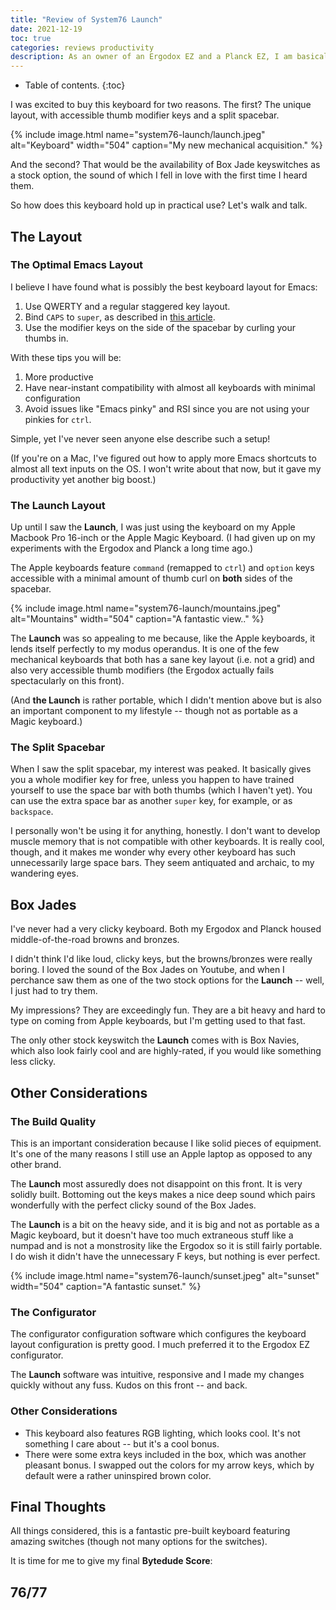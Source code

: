 ```yaml
---
title: "Review of System76 Launch"
date: 2021-12-19
toc: true
categories: reviews productivity
description: As an owner of an Ergodox EZ and a Planck EZ, I am basically an expert on mechanical keyboards as well as ergonomics.
---
```


* Table of contents.
{:toc}

I was excited to buy this keyboard for two reasons. The first? The unique layout, with accessible thumb modifier keys and a split spacebar.

{% include image.html name="system76-launch/launch.jpeg" alt="Keyboard" width="504" caption="My new mechanical acquisition." %}

And the second? That would be the availability of Box Jade keyswitches as a stock option, the sound of which I fell in love with the first time I heard them.

So how does this keyboard hold up in practical use? Let's walk and talk.

## The Layout

### The Optimal Emacs Layout

I believe I have found what is possibly the best keyboard layout for Emacs:

1. Use QWERTY and a regular staggered key layout.
1. Bind `CAPS` to `super`, as described in [this article](https://www.bytedude.com/useful-emacs-shortcuts/#being-super).
1. Use the modifier keys on the side of the spacebar by curling your thumbs in.

With these tips you will be:

1. More productive
1. Have near-instant compatibility with almost all keyboards with minimal configuration
1. Avoid issues like "Emacs pinky" and RSI since you are not using your pinkies for `ctrl`.

Simple, yet I've never seen anyone else describe such a setup!

(If you're on a Mac, I've figured out how to apply more Emacs shortcuts to almost all text inputs on the OS. I won't write about that now, but it gave my productivity yet another big boost.)

### The Launch Layout

Up until I saw the **Launch**, I was just using the keyboard on my Apple Macbook Pro 16-inch or the Apple Magic Keyboard. (I had given up on my experiments with the Ergodox and Planck a long time ago.)

The Apple keyboards feature `command` (remapped to `ctrl`) and `option` keys accessible with a minimal amount of thumb curl on **both** sides of the spacebar.

{% include image.html name="system76-launch/mountains.jpeg" alt="Mountains" width="504" caption="A fantastic view.." %}

The **Launch** was so appealing to me because, like the Apple keyboards, it lends itself perfectly to my modus operandus. It is one of the few mechanical keyboards that both has a sane key layout (i.e. not a grid) and also very accessible thumb modifiers (the Ergodox actually fails spectacularly on this front).

(And **the Launch** is rather portable, which I didn't mention above but is also an important component to my lifestyle -- though not as portable as a Magic keyboard.)

### The Split Spacebar

When I saw the split spacebar, my interest was peaked. It basically gives you a whole modifier key for free, unless you happen to have trained yourself to use the space bar with both thumbs (which I haven't yet). You can use the extra space bar as another `super` key, for example, or as `backspace`.

I personally won't be using it for anything, honestly. I don't want to develop muscle memory that is not compatible with other keyboards. It is really cool, though, and it makes me wonder why every other keyboard has such unnecessarily large space bars. They seem antiquated and archaic, to my wandering eyes.

## Box Jades

I've never had a very clicky keyboard. Both my Ergodox and Planck housed middle-of-the-road browns and bronzes.

I didn't think I'd like loud, clicky keys, but the browns/bronzes were really boring. I loved the sound of the Box Jades on Youtube, and when I perchance saw them as one of the two stock options for the **Launch** -- well, I just had to try them.

My impressions? They are exceedingly fun. They are a bit heavy and hard to type on coming from Apple keyboards, but I'm getting used to that fast.

The only other stock keyswitch the **Launch** comes with is Box Navies, which also look fairly cool and are highly-rated, if you would like something less clicky.

## Other Considerations

### The Build Quality

This is an important consideration because I like solid pieces of equipment. It's one of the many reasons I still use an Apple laptop as opposed to any other brand.

The **Launch** most assuredly does not disappoint on this front. It is very solidly built. Bottoming out the keys makes a nice deep sound which pairs wonderfully with the perfect clicky sound of the Box Jades.

The **Launch** is a bit on the heavy side, and it is big and not as portable as a Magic keyboard, but it doesn't have too much extraneous stuff like a numpad and is not a monstrosity like the Ergodox so it is still fairly portable. I do wish it didn't have the unnecessary F keys, but nothing is ever perfect.

{% include image.html name="system76-launch/sunset.jpeg" alt="sunset" width="504" caption="A fantastic sunset." %}

### The Configurator

The configurator configuration software which configures the keyboard layout configuration is pretty good. I much preferred it to the Ergodox EZ configurator.

The **Launch** software was intuitive, responsive and I made my changes quickly without any fuss. Kudos on this front -- and back.

### Other Considerations

- This keyboard also features RGB lighting, which looks cool. It's not something I care about -- but it's a cool bonus.
- There were some extra keys included in the box, which was another pleasant bonus. I swapped out the colors for my arrow keys, which by default were a rather uninspired brown color.

## Final Thoughts

All things considered, this is a fantastic pre-built keyboard featuring amazing switches (though not many options for the switches).

It is time for me to give my final **Bytedude Score**:

## 76/77
